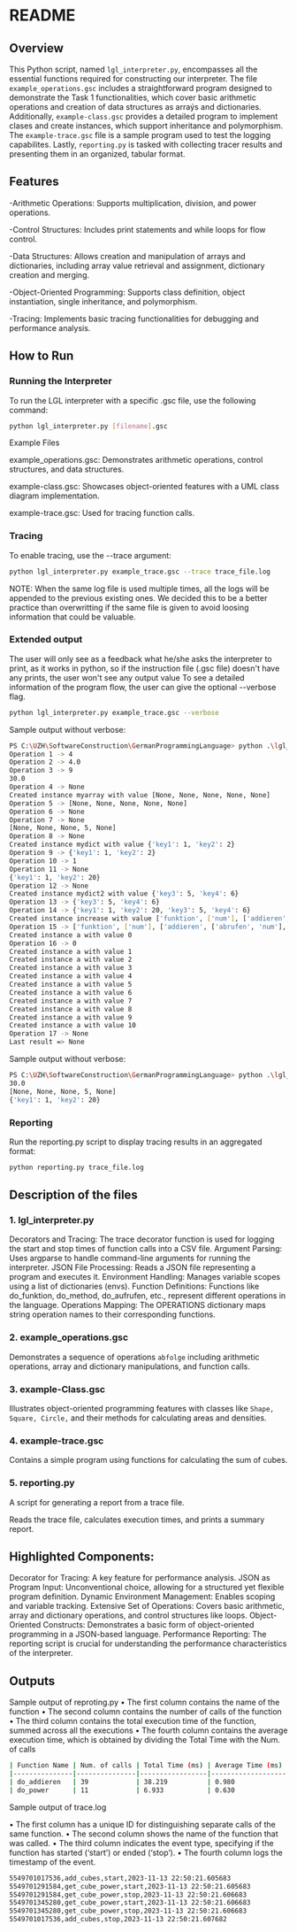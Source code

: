 # README
## Overview
This Python script, named `lgl_interpreter.py`, encompasses all the essential functions required for constructing our interpreter. The file `example_operations.gsc` includes a straightforward program designed to demonstrate the Task 1 functionalities, which cover basic arithmetic operations and creation of data structures as arraýs and dictionaries. Additionally, `example-class.gsc` provides a detailed program to implement clases and create instances, which support inheritance and polymorphism. The `example-trace.gsc` file is a sample program used to test the logging capabilites. Lastly, `reporting.py` is tasked with collecting tracer results and presenting them in an organized, tabular format.

## Features

-Arithmetic Operations: Supports multiplication, division, and power operations.

-Control Structures: Includes print statements and while loops for flow control.

-Data Structures: Allows creation and manipulation of arrays and dictionaries, including array value retrieval and assignment, dictionary creation and merging.

-Object-Oriented Programming: Supports class definition, object instantiation, single inheritance, and polymorphism.

-Tracing: Implements basic tracing functionalities for debugging and performance analysis.

## How to Run

### Running the Interpreter
To run the LGL interpreter with a specific .gsc file, use the following command:

```bash
python lgl_interpreter.py [filename].gsc
```
Example Files

example_operations.gsc: Demonstrates arithmetic operations, control structures, and data structures.

example-class.gsc: Showcases object-oriented features with a UML class diagram implementation.

example-trace.gsc: Used for tracing function calls.

### Tracing
To enable tracing, use the --trace argument:

```bash
python lgl_interpreter.py example_trace.gsc --trace trace_file.log
```

NOTE: When the same log file is used multiple times, all the logs will be appended to the previous existing ones. We decided this to be a better practice than overwritting if the same file is given to avoid loosing information that could be valuable.

### Extended output
The user will only see as a feedback what he/she asks the interpreter to print, as it works in python, so if the instruction file (.gsc file) doesn't have any prints, the user won't see any output value
To see a detailed information of the program flow, the user can give the optional --verbose flag.

```bash
python lgl_interpreter.py example_trace.gsc --verbose
```

Sample output without verbose:
```bash
PS C:\UZH\SoftwareConstruction\GermanProgrammingLanguage> python .\lgl_interpreter.py .\example_operations.gsc --verbose
Operation 1 -> 4
Operation 2 -> 4.0
Operation 3 -> 9
30.0
Operation 4 -> None
Created instance myarray with value [None, None, None, None, None]
Operation 5 -> [None, None, None, None, None]
Operation 6 -> None
Operation 7 -> None
[None, None, None, 5, None]
Operation 8 -> None
Created instance mydict with value {'key1': 1, 'key2': 2}
Operation 9 -> {'key1': 1, 'key2': 2}
Operation 10 -> 1
Operation 11 -> None
{'key1': 1, 'key2': 20}
Operation 12 -> None
Created instance mydict2 with value {'key3': 5, 'key4': 6}
Operation 13 -> {'key3': 5, 'key4': 6}
Operation 14 -> {'key1': 1, 'key2': 20, 'key3': 5, 'key4': 6}
Created instance increase with value ['funktion', ['num'], ['addieren', ['abrufen', 'num'], 1]]
Operation 15 -> ['funktion', ['num'], ['addieren', ['abrufen', 'num'], 1]]
Created instance a with value 0
Operation 16 -> 0
Created instance a with value 1
Created instance a with value 2
Created instance a with value 3
Created instance a with value 4
Created instance a with value 5
Created instance a with value 6
Created instance a with value 7
Created instance a with value 8
Created instance a with value 9
Created instance a with value 10
Operation 17 -> None
Last result => None
```

Sample output without verbose:
```bash
PS C:\UZH\SoftwareConstruction\GermanProgrammingLanguage> python .\lgl_interpreter.py .\example_operations.gsc
30.0
[None, None, None, 5, None]
{'key1': 1, 'key2': 20}
```


### Reporting
Run the reporting.py script to display tracing results in an aggregated format:

```bash
python reporting.py trace_file.log
```

## Description of the files
### 1. lgl_interpreter.py
Decorators and Tracing: The trace decorator function is used for logging the start and stop times of function calls into a CSV file.
Argument Parsing: Uses argparse to handle command-line arguments for running the interpreter.
JSON File Processing: Reads a JSON file representing a program and executes it.
Environment Handling: Manages variable scopes using a list of dictionaries (envs).
Function Definitions: Functions like do_funktion, do_method, do_aufrufen, etc., represent different operations in the language.
Operations Mapping: The OPERATIONS dictionary maps string operation names to their corresponding functions.

### 2. example_operations.gsc
Demonstrates a sequence of operations `abfolge` including arithmetic operations, array and dictionary manipulations, and function calls.

### 3. example-Class.gsc
Illustrates object-oriented programming features with classes like `Shape, Square, Circle,` and their methods for calculating areas and densities.

### 4. example-trace.gsc
Contains a simple program using functions for calculating the sum of cubes.

### 5. reporting.py
A script for generating a report from a trace file.

Reads the trace file, calculates execution times, and prints a summary report.

## Highlighted Components:
Decorator for Tracing: A key feature for performance analysis.
JSON as Program Input: Unconventional choice, allowing for a structured yet flexible program definition.
Dynamic Environment Management: Enables scoping and variable tracking.
Extensive Set of Operations: Covers basic arithmetic, array and dictionary operations, and control structures like loops.
Object-Oriented Constructs: Demonstrates a basic form of object-oriented programming in a JSON-based language.
Performance Reporting: The reporting script is crucial for understanding the performance characteristics of the interpreter.

## Outputs

Sample output of reproting.py 
• The first column contains the name of the function
• The second column contains the number of calls of the function
• The third column contains the total execution time of the function, summed across all the executions
• The fourth column contains the average execution time, which is obtained by dividing the Total Time
with the Num. of calls

```bash
| Function Name | Num. of calls | Total Time (ms) | Average Time (ms) |
|---------------|---------------|-----------------|-------------------|
| do_addieren   | 39            | 38.219          | 0.980             |
| do_power      | 11            | 6.933           | 0.630             |
```

Sample output of trace.log

• The first column has a unique ID for distinguishing separate calls of the same function. 
• The second column shows the name of the function that was called. 
• The third column indicates the event type, specifying if the function has started (‘start’) or ended
(‘stop’). 
• The fourth column logs the timestamp of the event.

```bash
5549701017536,add_cubes,start,2023-11-13 22:50:21.605683
5549701291584,get_cube_power,start,2023-11-13 22:50:21.605683
5549701291584,get_cube_power,stop,2023-11-13 22:50:21.606683
5549701345280,get_cube_power,start,2023-11-13 22:50:21.606683
5549701345280,get_cube_power,stop,2023-11-13 22:50:21.606683
5549701017536,add_cubes,stop,2023-11-13 22:50:21.607682
```




